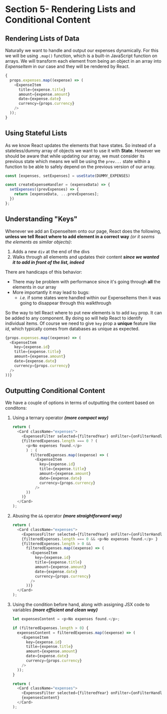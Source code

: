 # Section 5- Rendering Lists and Conditional Content
## Rendering Lists of Data
Naturally we want to handle and output our expenses dynamically. For this we will be using `.map()` function, which is a built-in JavaScript function on arrays. We will transform each element from being an object in an array into _ExpenseItem_ in our case and they will be rendered by React.
```javascript
{
  props.expenses.map((expense) => (
    <ExpenseItem
      title={expense.title}
      amount={expense.amount}
      date={expense.date}
      currency={props.currency}
    />
  ));
}
```

## Using Stateful Lists
As we know React updates the elements that have states. So instead of a stateless/dummy array of objects we want to use it with **State**. However we should be aware that while updating our array, we must consider its previous state which means we will be using the `prev...` state within a function to be able to safely depend on the previous version of our array.
```javascript
const [expenses, setExpenses] = useState(DUMMY_EXPENSES)

const createExpenseHandler = (expenseData) => {
  setExpenses((prevExpenses) => {
    return [expenseData, ...prevExpenses];
  })
};
```

## Understanding "Keys"
Whenever we add an ExpenseItem onto our page, React does the following, **unless we tell React where to add element in a correct way** *(or it seems the elements as similar objects)*:
1. Adds a new `div` at the end of the divs
1. Walks through all elements and updates their content ***since we wanted it to add in front of the list, indeed***  

There are handicaps of this behavior:
- There may be problem with performance since it's going through **all** the elements in our array
- More importantly it may lead to bugs:
  - *i.e.* if some states were handled within our ExpenseItems then it was going to disappear through this walkthrough

So the way to tell React where to put new elements is to add `key` prop. It can be added to any component. By doing so will help React to identify individual items. Of course we need to give `key` prop a **unique** feature like *id*, which typically comes from databases as unique as expected.
```javascript
{props.expenses.map((expense) => (
  <ExpenseItem
    key={expense.id}
    title={expense.title}
    amount={expense.amount}
    date={expense.date}
    currency={props.currency}
  />
))}
```

## Outputting Conditional Content
We have a couple of options in terms of outputting the content based on conditons:
1. Using a ternary operator ***(more compact way)***
    ```javascript
    return (
      <Card className="expenses">
        <ExpensesFilter selected={filteredYear} onFilter={onFilterHandler} />
        {filteredExpenses.length === 0 ? (
          <p>No expenses found.</p>
          ) : (
            filteredExpenses.map((expense) => (
              <ExpenseItem
                key={expense.id}
                title={expense.title}
                amount={expense.amount}
                date={expense.date}
                currency={props.currency}
              />
          ))
        )}
      </Card>
    );
    ```
2. Abusing the `&&` operator ***(more straightforward way)***
    ```javascript
    return (
      <Card className="expenses">
        <ExpensesFilter selected={filteredYear} onFilter={onFilterHandler} />
        {filteredExpenses.length === 0 && <p>No expenses found.</p> }
        {filteredExpenses.length > 0 && 
          filteredExpenses.map((expense) => (
            <ExpenseItem
              key={expense.id}
              title={expense.title}
              amount={expense.amount}
              date={expense.date}
              currency={props.currency}
            />
          ))}
      </Card>
    );
    ```
3. Using the condition before hand, along with assigning JSX code to variables ***(more efficient and clean way)***
    ```javascript
    let expensesContent = <p>No expenses found.</p>;

    if (filteredExpenses.length > 0) {
      expensesContent = filteredExpenses.map((expense) => (
        <ExpenseItem
          key={expense.id}
          title={expense.title}
          amount={expense.amount}
          date={expense.date}
          currency={props.currency}
        />
      ));
    }

    return (
      <Card className="expenses">
        <ExpensesFilter selected={filteredYear} onFilter={onFilterHandler} />
        {expensesContent}
      </Card>
    );
    ```
